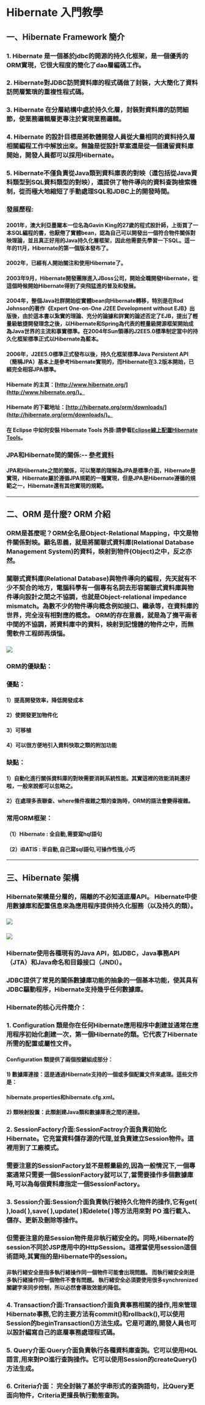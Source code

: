 # Hibernate 入門教學
## 一、Hibernate Framework 簡介
### 1. Hibernate 是一個基於jdbc的開源的持久化框架，是一個優秀的ORM實現，它很大程度的簡化了dao層編碼工作。
### 2. Hibernate對JDBC訪問資料庫的程式碼做了封裝，大大簡化了資料訪問層繁瑣的重複性程式碼。
### 3. Hibernate 在分層結構中處於持久化層，封裝對資料庫的訪問細節，使業務邏輯層更專注於實現業務邏輯。
### 4. Hibernate 的設計目標是將軟體開發人員從大量相同的資料持久層相關編程工作中解放出來。無論是從設計草案還是從一個遺留資料庫開始，開發人員都可以採用Hibernate。
### 5. Hibernate不僅負責從Java類到資料庫表的對映（還包括從Java資料類型到SQL資料類型的對映），還提供了物件導向的資料查詢檢索機制，從而極大地縮短了手動處理SQL和JDBC上的開發時間。
### 發展歷程:
#### 2001年，澳大利亞墨爾本一位名為Gavin King的27歲的程式設計師，上街買了一本SQL編程的書，他厭倦了實體bean，認為自己可以開發出一個符合物件關係對映理論，並且真正好用的Java持久化層框架，因此他需要先學習一下SQL。這一年的11月，Hibernate的第一個版本發布了。
#### 2002年，已經有人開始關注和使用Hibernate了。
#### 2003年9月，Hibernate開發團隊進入JBoss公司，開始全職開發Hibernate，從這個時候開始Hibernate得到了突飛猛進的普及和發展。
#### 2004年，整個Java社群開始從實體bean向Hibernate轉移，特別是在Rod Johnson的著作《Expert One-on-One J2EE Development without EJB》出版後，由於這本書以紮實的理論、充分的論據和詳實的論述否定了EJB，提出了輕量級敏捷開發理念之後，以Hibernate和Spring為代表的輕量級開源框架開始成為Java世界的主流和事實標準。在2004年Sun領導的J2EE5.0標準制定當中的持久化框架標準正式以Hibernate為藍本。
#### 2006年，J2EE5.0標準正式發布以後，持久化框架標準Java Persistent API（簡稱JPA）基本上是參考Hibernate實現的，而Hibernate在3.2版本開始，已經完全相容JPA標準。
#### Hibernate 的主頁：[http://www.hibernate.org/](http://www.hibernate.org/)。
#### Hibernate 的下載地址：[http://hibernate.org/orm/downloads/](http://hibernate.org/orm/downloads/)。
#### 在 Eclipse 中如何安裝 Hibernate Tools 外掛:請參看[Eclipse線上配置Hibernate Tools](https://www.itread01.com/content/1547853862.html)。
### JPA和Hibernate間的關係:-- [參考資料](https://www.itread01.com/content/1547175259.html)
#### JPA和Hibernate之間的關係，可以簡單的理解為JPA是標準介面，Hibernate是實現，Hibernate屬於遵循JPA規範的一種實現，但是JPA是Hibernate遵循的規範之一，Hibernate還有其他實現的規範。
***
## 二、ORM 是什麼? ORM 介紹
### ORM是甚麼呢？ORM全名是Object-Relational Mapping，中文是物件關係對映。顧名思義，就是將關聯式資料庫(Relational Database Management System)的資料，映射到物件(Object)之中，反之亦然。
### 關聯式資料庫(Relational Database)與物件導向的編程，先天就有不少不契合的地方，電腦科學有一個專有名詞去形容關聯式資料庫與物件導向設計之間之不協調，也就是Object-relational impedance mismatch。為數不少的物件導向概念例如接口、繼承等，在資料庫的世界，完全沒有相對應的概念。 ORM的存在意義，就是為了撫平兩者中間的不協調，將資料庫中的資料，映射到記憶體的物件之中，而無需軟件工程師再煩惱。
### <img src="images/orm.png">
### ORM的優缺點：
### 優點：
#### 1）提高開發效率，降低開發成本
#### 2）使開發更加物件化
#### 3）可移植
#### 4）可以很方便地引入資料快取之類的附加功能
### 缺點：
#### 1）自動化進行關係資料庫的對映需要消耗系統性能。其實這裡的效能消耗還好啦，一般來說都可以忽略之。
#### 2）在處理多表聯查、where條件複雜之類的查詢時，ORM的語法會變得複雜。
### 常用ORM框架：
#### （1）Hibernate : 全自動,需要寫hql語句
#### （2）iBATIS : 半自動,自己寫sql語句,可操作性強,小巧
***
## 三、Hibernate 架構
### Hibernate架構是分層的，隔離的不必知道底層API。 Hibernate中使用數據庫和配置信息來為應用程序提供持久化服務（以及持久的類）。
### <img src="../images/hibernate_high_level.jpg">
### <img src="../images/hibernate_architecture.jpg">
### Hibernate使用各種現有的Java API，如JDBC，Java事務API（JTA）和Java命名和目錄接口（JNDI）。
### JDBC提供了常見的關係數據庫功能的抽象的一個基本功能，使其具有JDBC驅動程序，Hibernate支持幾乎任何數據庫。
### Hibernate的核心元件簡介：
### 1. Configuration 類是你在任何Hibernate應用程序中創建並通常在應用程序初始化創建一次，第一個Hibernate的類。它代表了Hibernate所需的配置或屬性文件。 
#### Configuration 類提供了兩個按鍵組成部分：
#### 1) 數據庫連接：這是通過Hibernate支持的一個或多個配置文件來處理。這些文件是：
#### hibernate.properties和hibernate.cfg.xml。
#### 2) 類映射設置：此類創建Java類和數據庫表之間的連接。
### 2. SessionFactory介面:SessionFactroy介面負責初始化Hibernate。它充當資料儲存源的代理,並負責建立Session物件。這裡用到了工廠模式。
### 需要注意的SessionFactory並不是輕量級的,因為一般情況下,一個專案通常只需要一個SessionFactory就可以了,當需要操作多個數據庫時,可以為每個資料庫指定一個SessionFactory。
### 3. Session介面:Session介面負責執行被持久化物件的操作,它有get( ),load( ),save( ),update( )和delete( )等方法用來對 PO 進行載入、儲存、更新及刪除等操作。
### 但需要注意的是Session物件是非執行緒安全的。同時,Hibernate的session不同於JSP應用中的HttpSession。這裡當使用session這個術語時,其實指的是Hibernate中的session。
#### 非執行緒安全是指多執行緒操作同一個物件可能會出現問題。 而執行緒安全則是多執行緒操作同一個物件不會有問題。 執行緒安全必須要使用很多synchronized關鍵字來同步控制，所以必然會導致效能的降低。 
### 4. Transaction介面:Transaction介面負責事務相關的操作,用來管理Hibernate事務,它的主要方法有commit()和rollback(),可以使用Session的beginTransaction()方法生成。它是可選的,開發人員也可以設計編寫自己的底層事務處理程式碼。
### 5. Query介面:Query介面負責執行各種資料庫查詢。它可以使用HQL語言,用來對PO進行查詢操作。它可以使用Session的createQuery()方法生成。
### 6. Criteria介面： 完全封裝了基於字串形式的查詢語句，比Query更面向物件，Criteria更擅長執行動態查詢。